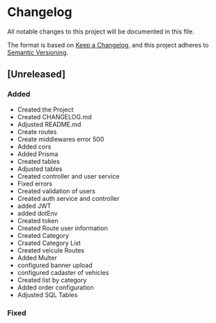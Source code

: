 # Changelog

All notable changes to this project will be documented in this file.

The format is based on [Keep a Changelog](https://keepachangelog.com/en/1.0.0/),
and this project adheres to [Semantic Versioning](https://semver.org/spec/v2.0.0.html).

## [Unreleased]

### Added

- Created the Project
- Created CHANGELOG.md
- Adjusted README.md
- Create routes 
- Create middlewares error 500
- Added cors
- Added Prisma
- Created tables
- Adjusted tables
- Created controller and user service
- Fixed errors
- Created validation of users
- Created auth service and controller
- added JWT
- added dotEnv
- Created token
- Created Route user information
- Created Category 
- Craated Category List
- Created veicule Routes
- Added Multer
- configured banner upload
- configured cadaster of vehicles
- Created list by category
- Added order configuration
- Adjusted SQL Tables

### Fixed


